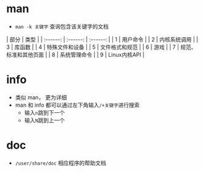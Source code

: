 # man
- `man -k 关键字` 查询包含该关键字的文档

| 部分 | 类型 |
| :------: | :------: | :------: |
| 1 | 用户命令 |
| 2 | 内核系统调用 |
| 3 | 库函数 |
| 4 | 特殊文件和设备 |
| 5 | 文件格式和规范 |
| 6 | 游戏 |
| 7 | 规范、标准和其他页面 |
| 8 | 系统管理命令 |
| 9 | Linux内核API |

# info
- 类似 man， 更为详细
- man 和 info 都可以通过左下角输入`/+关键字`进行搜索
    - 输入`n`跳到下一个
    - 输入`N`跳到上一个

# doc
- `/user/share/doc` 相应程序的帮助文档